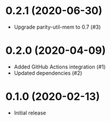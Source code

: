 # 0.2.1 (2020-06-30)
* Upgrade parity-util-mem to 0.7 (#3)

# 0.2.0 (2020-04-09)
* Added GitHub Actions integration (#1)
* Updated dependencies (#2)

# 0.1.0 (2020-02-13)
* Initial release
